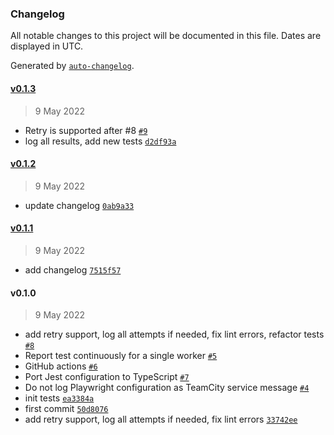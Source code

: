 ### Changelog

All notable changes to this project will be documented in this file. Dates are displayed in UTC.

Generated by [`auto-changelog`](https://github.com/CookPete/auto-changelog).

#### [v0.1.3](https://github.com/artemrudenko/playwright-teamcity-reporter/compare/v0.1.2...v0.1.3)

> 9 May 2022

- Retry is supported after #8 [`#9`](https://github.com/artemrudenko/playwright-teamcity-reporter/pull/9)
- log all results, add new tests [`d2df93a`](https://github.com/artemrudenko/playwright-teamcity-reporter/commit/d2df93aad8af5ec077dd8207098efbe779f4fce8)

#### [v0.1.2](https://github.com/artemrudenko/playwright-teamcity-reporter/compare/v0.1.1...v0.1.2)

> 9 May 2022

- update changelog [`0ab9a33`](https://github.com/artemrudenko/playwright-teamcity-reporter/commit/0ab9a3322ebbd760b51f5eb49387c01fac1c3825)

#### [v0.1.1](https://github.com/artemrudenko/playwright-teamcity-reporter/compare/v0.1.0...v0.1.1)

> 9 May 2022

- add changelog [`7515f57`](https://github.com/artemrudenko/playwright-teamcity-reporter/commit/7515f57d81df1d1d93f792a9933426beee4472d2)

#### v0.1.0

> 9 May 2022

- add retry support, log all attempts if needed, fix lint errors, refactor tests [`#8`](https://github.com/artemrudenko/playwright-teamcity-reporter/pull/8)
- Report test continuously for a single worker [`#5`](https://github.com/artemrudenko/playwright-teamcity-reporter/pull/5)
- GitHub actions [`#6`](https://github.com/artemrudenko/playwright-teamcity-reporter/pull/6)
- Port Jest configuration to TypeScript [`#7`](https://github.com/artemrudenko/playwright-teamcity-reporter/pull/7)
- Do not log Playwright configuration as TeamCity service message [`#4`](https://github.com/artemrudenko/playwright-teamcity-reporter/pull/4)
- init tests [`ea3384a`](https://github.com/artemrudenko/playwright-teamcity-reporter/commit/ea3384a84dad3ca049deff77af22d5109e0ed841)
- first commit [`50d8076`](https://github.com/artemrudenko/playwright-teamcity-reporter/commit/50d80766ebefc74ce2e097b9260a3e9ed7dd7a29)
- add retry support, log all attempts if needed, fix lint errors [`33742ee`](https://github.com/artemrudenko/playwright-teamcity-reporter/commit/33742ee6fac3ebdc03417cb06a01c7d552c401af)
